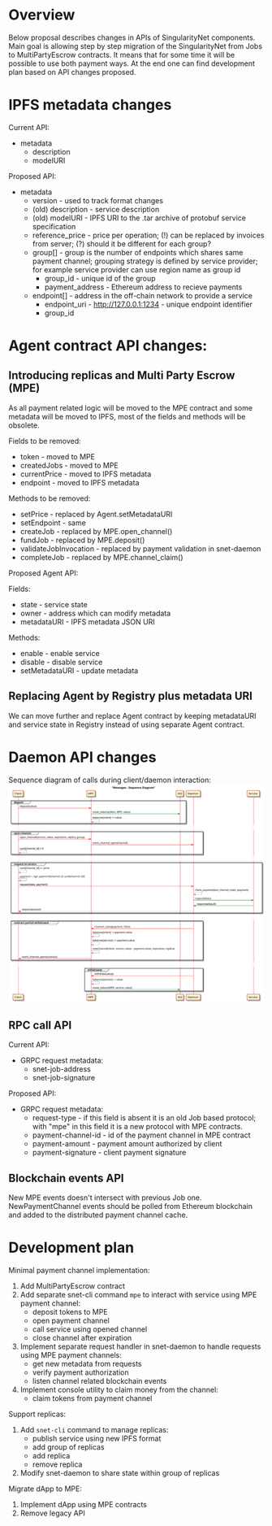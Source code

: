 # Overview

Below proposal describes changes in APIs of SingularityNet components. Main
goal is allowing step by step migration of the SingularityNet from Jobs to
MultiPartyEscrow contracts. It means that for some time it will be possible to
use both payment ways. At the end one can find development plan based on API
changes proposed.

# IPFS metadata changes

Current API:

- metadata
  - description
  - modelURI

Proposed API:

- metadata
  - version - used to track format changes
  - (old) description - service description
  - (old) modelURI - IPFS URI to the .tar archive of protobuf service specification
  - reference_price - price per operation;
  (!) can be replaced by invoices from server;
  (?) should it be different for each group?
  - group[] - group is the number of endpoints which shares same payment channel; grouping strategy is defined by service provider; for example service provider can use region name as group id
    - group_id - unique id of the group
    - payment_address - Ethereum address to recieve payments
  - endpoint[] - address in the off-chain network to provide a service
    - endpoint_uri - http://127.0.0.1:1234 - unique endpoint identifier
    - group_id

# Agent contract API changes:

## Introducing replicas and Multi Party Escrow (MPE)

As all payment related logic will be moved to the MPE contract and some
metadata will be moved to IPFS, most of the fields and methods will be
obsolete.

Fields to be removed:
- token - moved to MPE
- createdJobs - moved to MPE
- currentPrice - moved to IPFS metadata
- endpoint - moved to IPFS metadata

Methods to be removed:
- setPrice - replaced by Agent.setMetadataURI
- setEndpoint - same
- createJob - replaced by MPE.open_channel()
- fundJob - replaced by MPE.deposit()
- validateJobInvocation - replaced by payment validation in snet-daemon
- completeJob - replaced by MPE.channel_claim()

Proposed Agent API:

Fields:
- state - service state
- owner - address which can modify metadata
- metadataURI - IPFS metadata JSON URI

Methods:
- enable - enable service
- disable - disable service
- setMetadataURI - update metadata

## Replacing Agent by Registry plus metadata URI

We can move further and replace Agent contract by keeping metadataURI and service
state in Registry instead of using separate Agent contract.

# Daemon API changes

Sequence diagram of calls during client/daemon interaction:
![Client/daemon interaction sequence diagram](./img/clientDaemonInteractionSequenceDiagram.svg "Client/daemon interaction sequence diagram")

## RPC call API

Current API:

- GRPC request metadata:
  - snet-job-address
  - snet-job-signature

Proposed API:

- GRPC request metadata:
  - request-type - if this field is absent it is an old Job based protocol; with
    "mpe" in this field it is a new protocol with MPE contracts.
  - payment-channel-id - id of the payment channel in MPE contract
  - payment-amount - payment amount authorized by client
  - payment-signature - client payment signature

## Blockchain events API

New MPE events doesn't intersect with previous Job one. NewPaymentChannel
events should be polled from Ethereum blockchain and added to the distributed
payment channel cache.

# Development plan

Minimal payment channel implementation:
1. Add MultiPartyEscrow contract
2. Add separate snet-cli command ```mpe``` to interact with service using MPE
   payment channel:
   - deposit tokens to MPE
   - open payment channel
   - call service using opened channel
   - close channel after expiration
3. Implement separate request handler in snet-daemon to handle requests using
   MPE payment channels:
   - get new metadata from requests
   - verify payment authorization
   - listen channel related blockchain events
4. Implement console utility to claim money from the channel:
   - claim tokens from payment channel

Support replicas:
1. Add ```snet-cli``` command to manage replicas:
   - publish service using new IPFS format
   - add group of replicas
   - add replica
   - remove replica
2. Modify snet-daemon to share state within group of replicas

Migrate dApp to MPE:
1. Implement dApp using MPE contracts
2. Remove legacy API


